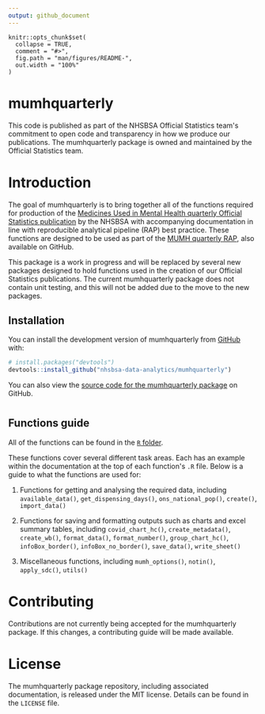 ```yaml
---
output: github_document
---
```


<!-- README.md is generated from README.Rmd. Please edit that file -->

```{r, include = FALSE}
knitr::opts_chunk$set(
  collapse = TRUE,
  comment = "#>",
  fig.path = "man/figures/README-",
  out.width = "100%"
)
```

# mumhquarterly

<!-- badges: start -->
<!-- badges: end -->

This code is published as part of the NHSBSA Official Statistics team's commitment to open code and transparency in how we produce our publications. The mumhquarterly package is owned and maintained by the Official Statistics team.

# Introduction

The goal of mumhquarterly is to bring together all of the functions required for production of the [Medicines Used in Mental Health quarterly Official Statistics publication](https://www.nhsbsa.nhs.uk/statistical-collections/medicines-used-mental-health-england) by the NHSBSA with accompanying documentation in line with reproducible analytical pipeline (RAP) best practice. These functions are designed to be used as part of the [MUMH quarterly RAP](https://github.com/nhsbsa-data-analytics/mumh-quarterly-rap), also available on GitHub.

This package is a work in progress and will be replaced by several new packages designed to hold functions used in the creation of our Official Statistics publications. The current mumhquarterly package does not contain unit testing, and this will not be added due to the move to the new packages.

## Installation

You can install the development version of mumhquarterly from [GitHub](https://github.com/) with:

``` r
# install.packages("devtools")
devtools::install_github("nhsbsa-data-analytics/mumhquarterly")
```
You can also view the [source code for the mumhquarterly package](https://github.com/nhsbsa-data-analytics/mumhquarterly) on GitHub.

# 

## Functions guide

All of the functions can be found in the [`R` folder](https://github.com/nhsbsa-data-analytics/mumhquarterly/tree/main/R). 

These functions cover several different task areas. Each has an example within the documentation at the top of each function's `.R` file. Below is a guide to what the functions are used for:

1. Functions for getting and analysing the required data, including `available_data()`, `get_dispensing_days()`, `ons_national_pop()`, `create()`, `import_data()`

2. Functions for saving and formatting outputs such as charts and excel summary tables, including `covid_chart_hc()`, `create_metadata()`, `create_wb()`, `format_data()`, `format_number()`, `group_chart_hc()`, `infoBox_border()`, `infoBox_no_border()`, `save_data()`, `write_sheet()`

3. Miscellaneous functions, including `mumh_options()`, `notin()`, `apply_sdc()`, `utils()`

# Contributing

Contributions are not currently being accepted for the mumhquarterly package. If this changes, a contributing guide will be made available.

# License

The mumhquarterly package repository, including associated documentation, is released under the MIT license. Details can be found in the `LICENSE` file.

